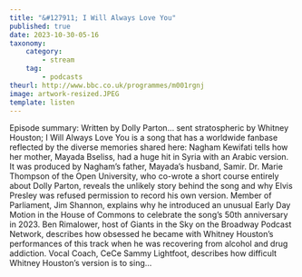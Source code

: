 ```yaml
---
title: "&#127911; I Will Always Love You"
published: true
date: 2023-10-30-05-16
taxonomy:
    category:
        - stream
    tag:
        - podcasts
theurl: http://www.bbc.co.uk/programmes/m001rgnj
image: artwork-resized.JPEG
template: listen
---
```


Episode summary: Written by Dolly Parton&hellip; sent stratospheric by Whitney Houston; I Will Always Love You is a song that has a worldwide fanbase reflected by the diverse memories shared here: Nagham Kewifati tells how her mother, Mayada Bseliss, had a huge hit in Syria with an Arabic version. It was produced by Nagham&rsquo;s father, Mayada&rsquo;s husband, Samir. Dr. Marie Thompson of the Open University, who co-wrote a short course entirely about Dolly Parton, reveals the unlikely story behind the song and why Elvis Presley was refused permission to record his own version. Member of Parliament, Jim Shannon, explains why he introduced an unusual Early Day Motion in the House of Commons to celebrate the song&rsquo;s 50th anniversary in 2023. Ben Rimalower, host of Giants in the Sky on the Broadway Podcast Network, describes how obsessed he became with Whitney Houston&rsquo;s performances of this track when he was recovering from alcohol and drug addiction. Vocal Coach, CeCe Sammy Lightfoot, describes how difficult Whitney Houston&rsquo;s version is to sing&hellip;
